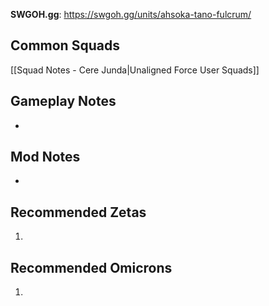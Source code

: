 **SWGOH.gg**: https://swgoh.gg/units/ahsoka-tano-fulcrum/

## Common Squads

[[Squad Notes - Cere Junda|Unaligned Force User Squads]]

## Gameplay Notes

 - 

## Mod Notes

 - 

## Recommended Zetas

1. 

## Recommended Omicrons

1. 